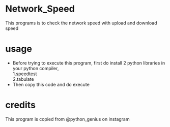 # Network_Speed
This programs is to check the network speed with upload and download speed

# usage
* Before trying to execute this program, first do install 2 python libraries in your python compiler,  
1.speedtest  
2.tabulate
* Then copy this code and do execute

# credits
This program is copied from @python_genius on instagram
